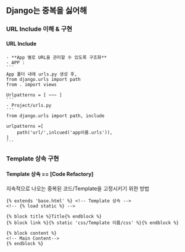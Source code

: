 ## Django는 중복을 싫어해

### URL Include 이해 & 구현

#### URL Include
    - **App 별로 URL을 관리할 수 있도록 구조화**
    - APP :
    ```
    App 폴더 내에 urls.py 생성 후,
    from django.urls import path
    from . import views

    Urlpatterns = [ ~~~ ]
    ```
    - Project/urls.py
    ```
    from django.urls import path, include

    urlpatterns =[
        path('url/',inlcued('app이름.urls')),
    ]
    ```

### Template 상속 구현

#### Template 상속 == [Code Refactory]
지속적으로 나오는 중복된 코드/Template을 고정시키기 위한 방법
```
{% extends 'base.html' %} <!-- Template 상속 -->
<!-- {% load static %} -->

{% block title %}Title{% endblock %}
{% block link %}{% static 'css/Template 이름/css' %}{% endblock %}

{% block content %}
<!-- Main Content-->
{% endblock %}
```